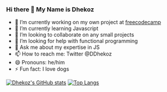 ### Hi there 👋 My Name is Dhekoz

- 🔭 I’m currently working on my own project at <a href ="https://www.freecodecamp.org/learn/javascript-algorithms-and-data-structures/functional-programming/use-the-reduce-method-to-analyze-data">freecodecamp</a>
- 🌱 I’m currently learning Javascript
- 👯 I’m looking to collaborate on any small projects
- 🤔 I’m looking for help with functional programming
- 💬 Ask me about my expertise in JS
- 📫 How to reach me: Twitter @DDhekoz
- 😄 Pronouns: he/him
- ⚡ Fun fact: I love dogs

[![Dhekoz's GitHub stats](https://github-readme-stats.vercel.app/api?username=dhekoz)](https://github.com/dhekoz/github-readme-stats)
[![Top Langs](https://github-readme-stats.vercel.app/api/top-langs/?username=dhekoz&layout=compact)](https://github.com/dhekoz/github-readme-stats)
